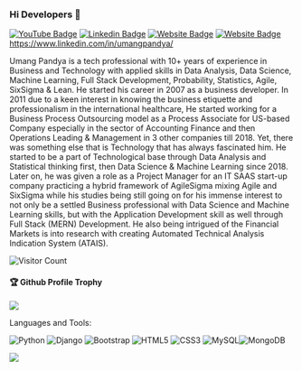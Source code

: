 ### Hi Developers 👋

[![YouTube Badge](https://img.shields.io/badge/YouTube-UmangPandya-red)](https://www.youtube.com/channel/UCgsA6fS26e005iNvDmt84ag)
[![Linkedin Badge](https://img.shields.io/badge/-UmangPandya-blue?style=flat-square&logo=Linkedin&logoColor=white&link=https://www.linkedin.com/in/umangpandya/)](https://www.linkedin.com/in/umangpandya/)
[![Website Badge](https://img.shields.io/badge/WebSite-UmangPandya-green)](https://www.stocto.com)
[![Website Badge](https://img.shields.io/badge/StackOverflow-UmangPandya-yellow)](https://stackoverflow.com/users/19645108/umangpandya)https://www.linkedin.com/in/umangpandya/

Umang Pandya is a tech professional with 10+ years of experience in Business and Technology with applied skills in Data Analysis, Data Science, Machine Learning, Full Stack Development, Probability, Statistics, Agile, SixSigma & Lean. He started his career in 2007 as a business developer. In 2011 due to a keen interest in knowing the business etiquette and professionalism in the international healthcare, He started working for a Business Process Outsourcing model as a Process Associate for US-based Company especially in the sector of Accounting Finance and then Operations Leading & Management in 3 other companies till 2018. Yet, there was something else that is Technology that has always fascinated him. He started to be a part of Technological base through Data Analysis and Statistical thinking first, then Data Science & Machine Learning since 2018. Later on, he was given a role as a Project Manager for an IT SAAS start-up company practicing a hybrid framework of AgileSigma mixing Agile and SixSigma while his studies being still going on for his immense interest to not only be a settled Business professional with Data Science and Machine Learning skills, but with the Application Development skill as well through Full Stack (MERN) Development. He also being intrigued of the Financial Markets is into research with creating Automated Technical Analysis Indication System (ATAIS).


![Visitor Count](https://profile-counter.glitch.me/Umang-Pandya/count.svg)

<div>
  <h4>🏆 Github Profile Trophy</h4>
  <a href="https://github.com/ryo-ma/github-profile-trophy">
    <img src="https://github-profile-trophy.vercel.app/?username=Umang-Pandya&column=7"/>
  </a>
</div>

Languages and Tools: 

<img alt="Python" src="https://img.shields.io/badge/python-v3.7-blue.svg?style=flat&logoColor=white"/> <img alt="Django" src=https://img.shields.io/badge/Django-Full%20Stack-yellowgreen/> <img alt="Bootstrap" src="https://img.shields.io/badge/bootstrap-%23563D7C.svg?style=flat-square&logo=bootstrap&logoColor=white"/> <img alt="HTML5" src="https://img.shields.io/badge/html5-%23E34F26.svg?style=flat-square&logo=html5&logoColor=white"/> <img alt="CSS3" src="https://img.shields.io/badge/css3-%231572B6.svg?style=flat-square&logo=css3&logoColor=white"/> <img alt="MySQL" src="https://img.shields.io/badge/mysql-%2300f.svg?style=flat-square&logo=mysql&logoColor=white"/><img alt="MongoDB" src ="https://img.shields.io/badge/MongoDB-%234ea94b.svg?style=flat-square&logo=mongodb&logoColor=white"/>

![](https://activity-graph.herokuapp.com/graph?username=Umang-Pandya&theme=react-dark&area=true)
<!--
**Umang-Pandya/Umang-Pandya** is a ✨ _special_ ✨ repository because its `README.md` (this file) appears on your GitHub profile.

Here are some ideas to get you started:

- 🔭 I’m currently working on ...
- 🌱 I’m currently learning ...
- 👯 I’m looking to collaborate on ...
- 🤔 I’m looking for help with ...
- 💬 Ask me about ...
- 📫 How to reach me: ...
- 😄 Pronouns: ...
- ⚡ Fun fact: .....

-->
